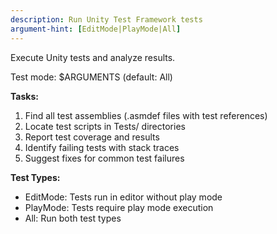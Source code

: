 ```yaml
---
description: Run Unity Test Framework tests
argument-hint: [EditMode|PlayMode|All]
---
```


Execute Unity tests and analyze results.

Test mode: $ARGUMENTS (default: All)

**Tasks:**
1. Find all test assemblies (.asmdef files with test references)
2. Locate test scripts in Tests/ directories
3. Report test coverage and results
4. Identify failing tests with stack traces
5. Suggest fixes for common test failures

**Test Types:**
- EditMode: Tests run in editor without play mode
- PlayMode: Tests require play mode execution
- All: Run both test types
